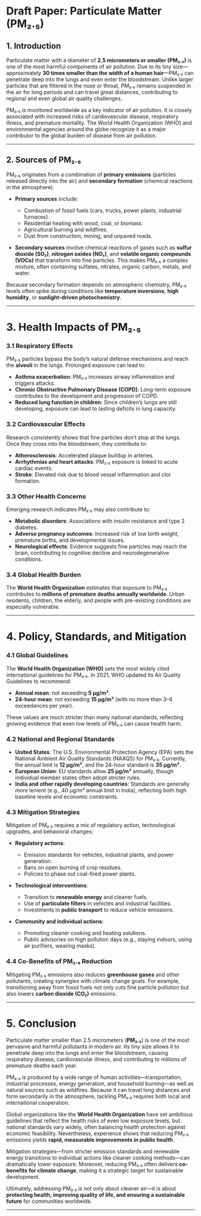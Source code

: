 # **Draft Paper: Particulate Matter (PM₂.₅)**

## 1. Introduction

Particulate matter with a diameter of **2.5 micrometers or smaller (PM₂.₅)** is one of the most harmful components of air pollution. Due to its tiny size—approximately **30 times smaller than the width of a human hair**—PM₂.₅ can penetrate deep into the lungs and even enter the bloodstream. Unlike larger particles that are filtered in the nose or throat, PM₂.₅ remains suspended in the air for long periods and can travel great distances, contributing to regional and even global air quality challenges.

PM₂.₅ is monitored worldwide as a key indicator of air pollution. It is closely associated with increased risks of cardiovascular disease, respiratory illness, and premature mortality. The World Health Organization (WHO) and environmental agencies around the globe recognize it as a major contributor to the global burden of disease from air pollution.

---

## 2. Sources of PM₂.₅

PM₂.₅ originates from a combination of **primary emissions** (particles released directly into the air) and **secondary formation** (chemical reactions in the atmosphere).

* **Primary sources** include:

  * Combustion of fossil fuels (cars, trucks, power plants, industrial furnaces).
  * Residential heating with wood, coal, or biomass.
  * Agricultural burning and wildfires.
  * Dust from construction, mining, and unpaved roads.

* **Secondary sources** involve chemical reactions of gases such as **sulfur dioxide (SO₂)**, **nitrogen oxides (NOₓ)**, and **volatile organic compounds (VOCs)** that transform into fine particles. This makes PM₂.₅ a complex mixture, often containing sulfates, nitrates, organic carbon, metals, and water.

Because secondary formation depends on atmospheric chemistry, PM₂.₅ levels often spike during conditions like **temperature inversions**, **high humidity**, or **sunlight-driven photochemistry**.

---

# **3. Health Impacts of PM₂.₅**

### 3.1 Respiratory Effects

PM₂.₅ particles bypass the body’s natural defense mechanisms and reach the **alveoli** in the lungs. Prolonged exposure can lead to:

* **Asthma exacerbation**: PM₂.₅ increases airway inflammation and triggers attacks.
* **Chronic Obstructive Pulmonary Disease (COPD)**: Long-term exposure contributes to the development and progression of COPD.
* **Reduced lung function in children**: Since children’s lungs are still developing, exposure can lead to lasting deficits in lung capacity.

### 3.2 Cardiovascular Effects

Research consistently shows that fine particles don’t stop at the lungs. Once they cross into the bloodstream, they contribute to:

* **Atherosclerosis**: Accelerated plaque buildup in arteries.
* **Arrhythmias and heart attacks**: PM₂.₅ exposure is linked to acute cardiac events.
* **Stroke**: Elevated risk due to blood vessel inflammation and clot formation.

### 3.3 Other Health Concerns

Emerging research indicates PM₂.₅ may also contribute to:

* **Metabolic disorders**: Associations with insulin resistance and type 2 diabetes.
* **Adverse pregnancy outcomes**: Increased risk of low birth weight, premature births, and developmental issues.
* **Neurological effects**: Evidence suggests fine particles may reach the brain, contributing to cognitive decline and neurodegenerative conditions.

### 3.4 Global Health Burden

The **World Health Organization** estimates that exposure to PM₂.₅ contributes to **millions of premature deaths annually worldwide**. Urban residents, children, the elderly, and people with pre-existing conditions are especially vulnerable.

---

# **4. Policy, Standards, and Mitigation**

### 4.1 Global Guidelines

The **World Health Organization (WHO)** sets the most widely cited international guidelines for PM₂.₅. In 2021, WHO updated its Air Quality Guidelines to recommend:

* **Annual mean**: not exceeding **5 µg/m³**.
* **24-hour mean**: not exceeding **15 µg/m³** (with no more than 3–4 exceedances per year).

These values are much stricter than many national standards, reflecting growing evidence that even low levels of PM₂.₅ can cause health harm.

### 4.2 National and Regional Standards

* **United States**: The U.S. Environmental Protection Agency (EPA) sets the National Ambient Air Quality Standards (NAAQS) for PM₂.₅. Currently, the annual limit is **12 µg/m³**, and the 24-hour standard is **35 µg/m³**.
* **European Union**: EU standards allow **25 µg/m³** annually, though individual member states often adopt stricter rules.
* **India and other rapidly developing countries**: Standards are generally more lenient (e.g., 40 µg/m³ annual limit in India), reflecting both high baseline levels and economic constraints.

### 4.3 Mitigation Strategies

Mitigation of PM₂.₅ requires a mix of regulatory action, technological upgrades, and behavioral changes:

* **Regulatory actions**:

  * Emission standards for vehicles, industrial plants, and power generation.
  * Bans on open burning of crop residues.
  * Policies to phase out coal-fired power plants.

* **Technological interventions**:

  * Transition to **renewable energy** and cleaner fuels.
  * Use of **particulate filters** in vehicles and industrial facilities.
  * Investments in **public transport** to reduce vehicle emissions.

* **Community and individual actions**:

  * Promoting cleaner cooking and heating solutions.
  * Public advisories on high pollution days (e.g., staying indoors, using air purifiers, wearing masks).

### 4.4 Co-Benefits of PM₂.₅ Reduction

Mitigating PM₂.₅ emissions also reduces **greenhouse gases** and other pollutants, creating synergies with climate change goals. For example, transitioning away from fossil fuels not only cuts fine particle pollution but also lowers **carbon dioxide (CO₂)** emissions.

---

# **5. Conclusion**

Particulate matter smaller than 2.5 micrometers (**PM₂.₅**) is one of the most pervasive and harmful pollutants in modern air. Its tiny size allows it to penetrate deep into the lungs and enter the bloodstream, causing respiratory disease, cardiovascular illness, and contributing to millions of premature deaths each year.

PM₂.₅ is produced by a wide range of human activities—transportation, industrial processes, energy generation, and household burning—as well as natural sources such as wildfires. Because it can travel long distances and form secondarily in the atmosphere, tackling PM₂.₅ requires both local and international cooperation.

Global organizations like the **World Health Organization** have set ambitious guidelines that reflect the health risks of even low exposure levels, but national standards vary widely, often balancing health protection against economic feasibility. Nevertheless, experience shows that reducing PM₂.₅ emissions yields **rapid, measurable improvements in public health**.

Mitigation strategies—from stricter emission standards and renewable energy transitions to individual actions like cleaner cooking methods—can dramatically lower exposure. Moreover, reducing PM₂.₅ often delivers **co-benefits for climate change**, making it a strategic target for sustainable development.

Ultimately, addressing PM₂.₅ is not only about cleaner air—it is about **protecting health, improving quality of life, and ensuring a sustainable future** for communities worldwide.

---
